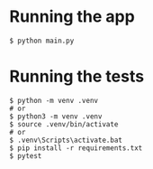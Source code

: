 # Running the app

```
$ python main.py
```

# Running the tests

```
$ python -m venv .venv
# or
$ python3 -m venv .venv
$ source .venv/bin/activate
# or
$ .venv\Scripts\activate.bat
$ pip install -r requirements.txt
$ pytest
```
